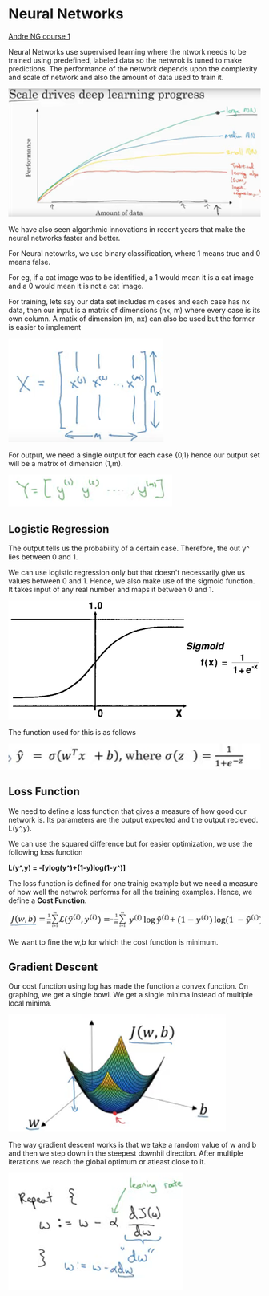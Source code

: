# Neural Networks

[Andre NG course 1](https://youtube.com/playlist?list=PLkDaE6sCZn6Ec-XTbcX1uRg2_u4xOEky0 "Andrew NG course 1")

Neural Networks use supervised learning where the ntwork needs to be trained using predefined, labeled data so the netwrok is tuned to make predictions. The performance of the network depends upon the complexity and scale of network and also the amount of data used to train it.

![Performance vs Data](/Notes/Neural%20Networks%20and%20Deep%20learning%20images/Data%20vs%20Performance.png "Performance vs Data")

We have also seen algorthmic innovations in recent years that make the neural networks faster and better.

For Neural netowrks, we use binary classification, where 1 means true and 0 means false.

For eg, if a cat image was to be identified, a 1 would mean it is a cat image and a 0 would mean it is not a cat image.

For training, lets say our data set includes m cases and each case has nx data, then our input is a matrix of dimensions (nx, m) where every case is its own column. A matix of dimension (m, nx) can also be used but the former is easier to implement
 
![Input matrix](/Notes/Neural%20Networks%20and%20Deep%20learning%20images/input%20matrix.png "Input matrix")

For output, we need a single output for each case {0,1} hence our output set will be a matrix of dimension (1,m).
 
![Ouput Matrix](/Notes/Neural%20Networks%20and%20Deep%20learning%20images/output%20matrix.png)

## Logistic Regression

The output tells us the probability of a certain case. Therefore, the out y^ lies between 0 and 1.

We can use logistic regression only but that doesn't necessarily give us values between 0 and 1. Hence, we also make use of the sigmoid function. It takes input of any real number and maps it between 0 and 1.

![Sigmoid Function](/Notes/Neural%20Networks%20and%20Deep%20learning%20images/Sigmoid%20function.png "Sigmoid Function")

The function used for this is as follows

![y^ Function](/Notes/Neural%20Networks%20and%20Deep%20learning%20images/function%20used.png)

## Loss Function

We need to define a loss function that gives a measure of how good our network is. Its parameters are the output expected and the output recieved.    L(y^,y).

We can use the squared difference but for easier optimization, we use the following loss function

**L(y^,y) = -[ylog(y^)+(1-y)log(1-y^)]**

The loss function is defined for one trainig example but we need a measure of how well the netwrok performs for all the training examples. Hence, we define a **Cost Function**.

![Cost function](/Notes/Neural%20Networks%20and%20Deep%20learning%20images/cost%20function.png "Cost function")

We want to fine the w,b for which the cost function is minimum.

## Gradient Descent

Our cost function using log has made the function a convex function. On graphing, we get a single bowl. We get a single minima instead of multiple local minima.

![Cost function graph](/Notes/Neural%20Networks%20and%20Deep%20learning%20images/cost%20function%20graph.png "COst function Graph")

The way gradient descent works is that we take a random value of w and b and then we step down in the steepest downhil direction. After multiple iterations we reach the global optimum or atleast close to it.

![Gradient Descent](/Notes/Neural%20Networks%20and%20Deep%20learning%20images/Gradient%20descent.png "Gradient Descent")

